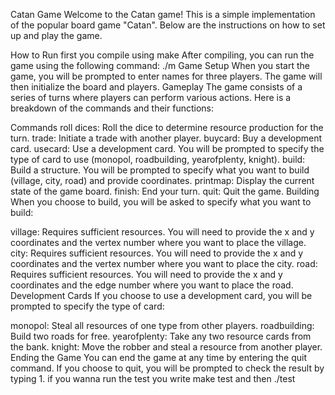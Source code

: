 Catan Game
Welcome to the Catan game! This is a simple implementation of the popular board game "Catan". Below are the instructions on how to set up and play the game.

How to Run
first you compile using make 
After compiling, you can run the game using the following command: ./m
Game Setup
When you start the game, you will be prompted to enter names for three players.
The game will then initialize the board and players.
Gameplay
The game consists of a series of turns where players can perform various actions. Here is a breakdown of the commands and their functions:

Commands
roll dices: Roll the dice to determine resource production for the turn.
trade: Initiate a trade with another player.
buycard: Buy a development card.
usecard: Use a development card. You will be prompted to specify the type of card to use (monopol, roadbuilding, yearofplenty, knight).
build: Build a structure. You will be prompted to specify what you want to build (village, city, road) and provide coordinates.
printmap: Display the current state of the game board.
finish: End your turn.
quit: Quit the game.
Building
When you choose to build, you will be asked to specify what you want to build:

village: Requires sufficient resources. You will need to provide the x and y coordinates and the vertex number where you want to place the village.
city: Requires sufficient resources. You will need to provide the x and y coordinates and the vertex number where you want to place the city.
road: Requires sufficient resources. You will need to provide the x and y coordinates and the edge number where you want to place the road.
Development Cards
If you choose to use a development card, you will be prompted to specify the type of card:

monopol: Steal all resources of one type from other players.
roadbuilding: Build two roads for free.
yearofplenty: Take any two resource cards from the bank.
knight: Move the robber and steal a resource from another player.
Ending the Game
You can end the game at any time by entering the quit command. If you choose to quit, you will be prompted to check the result by typing 1.
if you wanna run the test you write make test and then ./test
